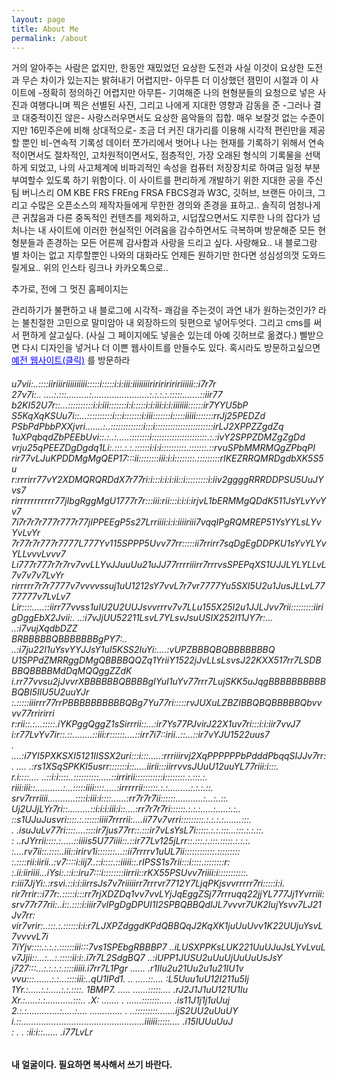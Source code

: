 ```yaml
---
layout: page
title: About Me
permalink: /about
---
```


<style>
  .header-info h6 {
    font-size: 8px; 
    white-space: nowrap;
  }

  
  @media only screen and (max-width: 760px) {
    .header-info h6 {
      font-size: 6px; 
    }

  @media only screen and (max-width: 320px) {
    .header-info h6 {
      font-size: 2px;
    }
  }
</style>
<div class=

 거의 알아주는 사람은 없지만, 한동안 재밌었던 요상한 도전과 사실 이것이 요상한 도전과 무슨 차이가 있는지는 밝혀내기 어렵지만- 아무튼 더 이상했던 잼민이 시절과 이 사이트에 -정확히 정의하긴 어렵지만 아무튼- 기여해준 나의 현형분들의 요청으로 넣은 사진과 여행다니며 찍은 선별된 사진, 그리고 나에게 지대한 영향과 감동을 준 -그러나 결코 대중적이진 않은- 사랑스러우면서도 요상한 음악들의 집합. 매우 보잘것 없는 수준이지만 16민주은에 비해 상대적으로- 조금 더 커진 대가리를 이용해 시각적 편린만을 제공할 뿐인 비-연속적 기록성 데이터 쪼가리에서 벗어나 나는 현재를 기록하기 위해서 연속적이면서도 절차적인, 고차원적이면서도, 점층적인, 가장 오래된 형식의 기록물을 선택하게 되었고, 나의 사고체계에 비파괴적인 속성을 컴퓨터 저장장치로 하여금 일정 부분 부여할수 있도록 하기 위함이다. 이 사이트를 편리하게 개발하기 위한 지대한 공을 주신 팀 버니스리 OM KBE FRS FREng FRSA FBCS경과 W3C, 깃허브, 브랜든 아이크, 그리고 수많은 오픈소스의 제작자들에게 무한한 경의와 존경을 표하고.. 솔직히 엄청나게 큰 귀찮음과 다른 중독적인 컨텐츠를 제외하고, 시덥잖으면서도 지루한 나의 잡다가 넘처나는 내 사이트에 이러한 현실적인 어려움을 감수하면서도 극복하며 방문해준 모든 현형분들과 존경하는 모든 어른께 감사함과 사랑을 드리고 싶다. 사랑해요.. 내 블로그랑 별 차이는 없고 지루할뿐인 나와의 대화라도 언제든 원하기만 한다면 성심성의껏 도와드릴게요.. 위의 인스타 링크나 카카오톡으로..<br>



추가로, 전에 그 멋진 홈페이지는

관리하기가 불편하고 내 블로그에 시각적- 쾌감을 주는것이 과연 내가 원하는것인가? 라는 불친절한 고민으로 말미암아 내 외장하드의 뒷편으로 넣어두엇다. 그리고 cms를 써서 편하게 살고싶다. (사실 그 페이지에도 넣을순 있는데 아예 깃허브로 옮겼다.) 삘받으면 다시 디자인을 넣거나 더 이쁜 웹사이트를 만들수도 있다. 혹시라도 방문하고싶으면 
  <a href="https://whoisrealminjueun-old.netlify.app/" style="color: blue; text-decoration: underline;">예전 웹사이트(클릭)</a>
  를 방문하라

  <h6 id="homeLink">                                                                                              
u7vii:..::::iiriiiriiiiiiiiii:::::i:::::i:i:iii:iiiiiiiiririririririiiiii::i7r7r<br>
27v7i:..   ....:.:::.........:.......................:.:.:.:.:::::.......::iir77<br>
b2KI52U7r::...::::::::::i:i:iii:::::::i:i:::::i:i:iii:i:i:iiiiiii::::::ir7YYU5bP<br>
S5KqXqKSUu7i::...::::::::::i:::i:::::::i:iii:::::::i:::::iiiii:::::::rrJj25PEDZd<br>
PSbPdPbbPXXjvri.......:..:::::::::::::i:::i:::::::::::::::::::::::irLJ2XPPZZgdZq<br>
1uXPqbqdZbPEEbUvi::.:..:.....::::::::i::::::::::::::::::::::.:.:ivY2SPPZDMZgZgDd<br>
vrju25qPEEZDgDgdq1Li:.:::.:.:.::::::i:i:i::::::::::.:::::::.::rvuSPbMMRMQgZPbqPI<br>
rir77vLJuKPDDMgMgQEP17:::ii::::::::iii:i:i::::::::.:::::::::rIKEZRRQMRDgdbXK5S5u<br>
r:rrrirr77vY2XDMQRQRDdX7r77ri:i:::i:i:i:ii::i:::::::::i:iiv2ggggRRRDDPSU5UuJYvs7<br>
rirrrrrrrrrrr77jIbgRggMgU1777r7r:::iii:rii:::i:i:i:irjvL1bERMMgQDdK511JsYLvYvYv7<br>
7i7r7r7r777r777r77jIPPEEgP5s27Lrriiii:i:i:iiiiriii7vqqIPgRQMREP51YsYYLsLYvYvLvYr<br>
7r77r7r777r7777L777Yv115SPPP5Uvv77rr:::::ii7rrirr7sqDgEgDDPKU1sYvYLYvYLLvvvLvvv7<br>
Li777r777r7r7rv7vvLLYvJJuuUu21uJJ77rrrriiirr7rrrvsSPEPqXS1UJJLYLYLLvL7v7v7v7LvYr<br>
rirrrrr7r7r7777v7vvvvssuj1uU1212sY7vvL7r7vr7777Yu5SXI5U2u1JusJLLvL7777777v7LvLv7<br>
Lir::::.....::iirr77vvss1uIU2U2UUJsvvrrrv7v7LLu155X25I2u1JJLJvv7rii:::::::::iiri<br>
gDggEbX2Jvii:.     ..:i7vJjUU52211LsvL7YLsvJsuUSIX252I11JY7r:... ..:i7vujXqdbDZZ<br>
BRBBBBBQBBBBBBBgPY7:.. ..:i7ju22I1uYsvYYJJsY1uI5KSS2IuYi:....:vUPZBBBQBQBBBBBBBQ<br>
U1SPPdZMRRggDMgQBBBBQQZq1YriiY1522jJvLLsLsvsJ22KXX517rr7LSDBBBQBBBBMdDqMQQggZZdK<br>
i.rr77vvsu2jJvvrXBBBBBBQBBBBgIYuI1uYv77rrr7LujSKK5uJqgBBBBBBBBBBBQBI5IIU5U2uuYJr<br>
:.:::::iiirrr77rrPBBBBBBBBBBQBg7Yu77ri:::::rvJUXuLZBZIBBQBQBBBBBQbvvvv77rririrri<br>
r:rii::.:...:::::.iYKPggQggZ1sSirrrii::...:ir7Ys77PJvirJ22X1uv7ri:::i:i:iir7vvJ7<br>
i:r77LvYv7ir::.::........::iii:r::::::....::irr7i7::irii..::...::ir7vYJU1522uus7<br>
. ....:i7YI5PXKSXI5121IISSX2uri:::i:::.....:rrriiirvj2XqPPPPPPbPdddPbqqSIJJv7rr:<br>
. ....    .:rs1XSqSPKKI5usrr:::::::i::.....iirii:::iirrvvsJUuU12uuYL77riii:i:::.<br>
r.i::::....   ..::i:i::::..::::::::::.....::irririi:::::::::::i::::::::.:.:::.:.<br>
riii:iii::...........:...:::::iiii::::.....:irrrrrii::::::.:.:.........:.:.:.::.<br>
srv7rrriiii...........::::i:iii:i::::......:rr7r7r7ii::::::...........:...:..::.<br>
Uj2UJjLYr7ri::.........::i:i:i:iii:i::....:rr7r7r7ri::::::.:.:.:.....:.....:.:..<br>
::s1UJuJusvri::::.:.::::::iiii7rrrrii:....ii77v7vrri:::::::::.:.:.:.:.......:::.<br>
. .isuJuLv77ri::::....::::ir7jus77rr::.:::ir7vLsYsL7i:::::.:.:.:::...:::.:.:.::.<br>
: ..rJYrrii::::.:.....::iiiis5U77iiii::.::ir77Lv125jLrr::.:::.:.:::.:::::.:.:.:.<br>
:....rv7ii::.::::..iii::irirv1i:::::::...::ii7rrrrv1uUL7ii::::::::::::.:::::::::<br>
:.::::rii:iirii..:v7::::i:iij7..::i::::.::iiiii::.rIPSS1s7rii:::i::::.::::::::r:<br>
:.ii:iiriiii...iYsi:.::i::iru7:::i::::::::iirrii::rKX55PSUvv7riiii:i:::::::::::.<br>
r:iii7JjYi:.:rsvi.::i:i:iirrsJs7v7riiiiirr7rrrvr7712Y7LjqPKjsvvrrrrr7ri:::::i:i.<br>
rir7rrir::i77r:.:::::i:::rr7rjXDZDq1vv7vvLYjJqEggZSj77rrruqq22jjYL777Jj1Yvrriii:<br>
srv77r77rii:..i::.::::i:iiir7vIPgDgDPUI1I2SPBQBBQdIJL7vvvr7UK2IujYsvv7LJ21Jv7rr:<br>
vir7vrir:..:::.:.::::::i:i:r7LJXPZdggdKPdQBBQqJ2KqXK1juUuUvv1K22UUjuYsvL7vvvvL7i<br>
7iYjv::::.:.:.:.::::::iii:::7vs1SPEbgRBBBP7      ..iLUSXPPKsLUK221UuUJuJsLYvLvuL<br>
v7Jjii::...:...:.:::::ii:i:.i7r7L2SdgBQ7             ..:iUPP1JUSU2uUuUjUuUuUsJsY<br>
j727:::...:.:.:.:.::::iiiii.i7rr7L1Pgr          ......    .r1IIu2u21Uu2u1u21IU1v<br>
vvu:::.......:.:...::::iii:..qU1IPd1.   ..     .....::....   :L5Uuu1uU12I211u5Ij<br>
1Yr.:.....:.:.....:.:.::::.  1BMP7.   .....   ......:::::....  .rJ2J1J1uU121U1Iu<br>
Xr.:.....:.:...........:::.. .X:   ....... . ......:::::::.....  .is11J1j1j1uUuj<br>
2.:.:.............:.....:....     ............. . ..:::::::::.......ijS2UU2uUuUY<br>
i.::.................................................iiiiii:::::.... .i15IUUuUuJ<br>
: .   .                                               :ii:i::......     .i77LvLr<br>
  </h6>

<h4>내 얼굴이다. 필요하면 복사해서 쓰기 바란다.</h4>

